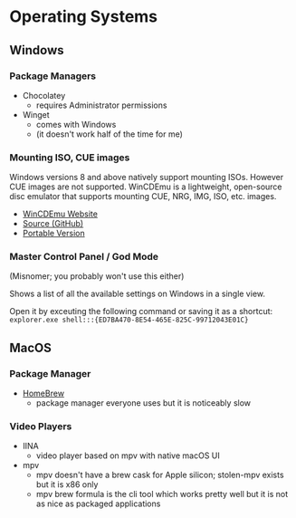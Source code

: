 # Operating Systems
## Windows

### Package Managers

- Chocolatey
    - requires Administrator permissions
- Winget
    - comes with Windows
    - (it doesn't work half of the time for me)

### Mounting ISO, CUE images

Windows versions 8 and above natively support mounting ISOs. However CUE images are not supported. 
WinCDEmu is a lightweight, open-source disc emulator that supports mounting CUE, NRG, IMG, ISO, etc. images. 
- [WinCDEmu Website](https://wincdemu.sysprogs.org/)
- [Source (GitHub)](https://github.com/sysprogs/WinCDEmu)
- [Portable Version](https://wincdemu.sysprogs.org/portable/)

### Master Control Panel / God Mode
(Misnomer; you probably won't use this either) 

Shows a list of all the available settings on Windows in a single view.

Open it by exceuting the following command or saving it as a shortcut: `explorer.exe shell:::{ED7BA470-8E54-465E-825C-99712043E01C}`

## MacOS

### Package Manager

- [HomeBrew](https://brew.sh)
    - package manager everyone uses but it is noticeably slow

### Video Players

- IINA
    - video player based on mpv with native macOS UI
- mpv
    - mpv doesn't have a brew cask for Apple silicon; stolen-mpv exists but it is x86 only
    - mpv brew formula is the cli tool which works pretty well but it is not as nice as packaged applications
